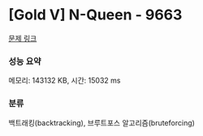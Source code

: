 # [Gold V] N-Queen - 9663 

[문제 링크](https://www.acmicpc.net/problem/9663) 

### 성능 요약

메모리: 143132 KB, 시간: 15032 ms

### 분류

백트래킹(backtracking), 브루트포스 알고리즘(bruteforcing)

